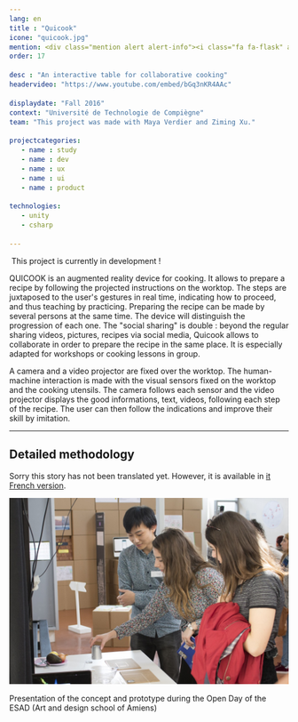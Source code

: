 ```yaml
---
lang: en
title : "Quicook"
icone: "quicook.jpg"
mention: <div class="mention alert alert-info"><i class="fa fa-flask" aria-hidden="true"></i><span class="hidden-xs">&nbsp;Work in progress...</span></div>
order: 17

desc : "An interactive table for collaborative cooking"
headervideo: "https://www.youtube.com/embed/bGq3nKR4AAc"

displaydate: "Fall 2016"
context: "Université de Technologie de Compiègne"
team: "This project was made with Maya Verdier and Ziming Xu."

projectcategories:
   - name : study
   - name : dev
   - name : ux
   - name : ui
   - name : product

technologies:
   - unity
   - csharp

---
```


<div class="alert alert-info"><p><i class="fa fa-flask" aria-hidden="true"></i>
&nbsp;This project is currently in development !</p>
</div>

QUICOOK is an augmented reality device for cooking. It allows to prepare a recipe
by following the projected instructions on the worktop. The steps are juxtaposed
to the user's gestures in real time, indicating how to proceed, and thus teaching
by practicing. Preparing the recipe can be made by several persons at the same
time. The device will distinguish the progression of each one. The "social sharing"
is double : beyond the regular sharing videos, pictures, recipes via social media,
Quicook allows to collaborate in order to prepare the recipe in the same place.
It is especially adapted for workshops or cooking lessons in group.

A camera and a video projector are fixed over the worktop. The human-machine
interaction is made with the visual sensors fixed on the worktop and the cooking
utensils.
The camera follows each sensor and the video projector displays the good informations,
text, videos, following each step of the recipe. The user can then follow
the indications and improve their skill by imitation.

---

## Detailed methodology

<i class="fa fa-globe" aria-hidden="true"></i> Sorry this story has not been translated yet.
However, it is available in [it French version](../quicook-fr.html).

<div class="thumbnail">
      <img src="quicook/demo2.jpg" class="img-responsive" alt="Photo of the prototype presentation">
      <div class="caption">
        <p>Presentation of the concept and prototype during the Open Day of the ESAD (Art and design school of Amiens)</p>
      </div>
</div>
